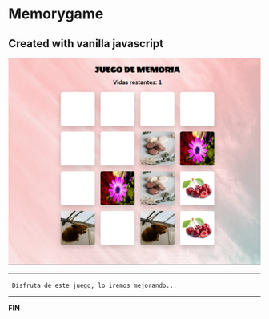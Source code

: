 # Memorygame

## Created with vanilla javascript
![Alt text](https://github.com/SirSuk/memorygame/blob/b0a6420cb0817971e9d2450710008a0b91debaac/assets/portada.png)

----

<code> Disfruta de este juego, lo iremos mejorando... </code>

----

<strong>FIN</strong>
